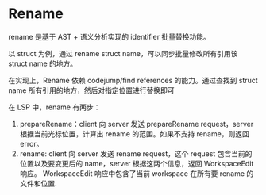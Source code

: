 # Rename

rename 是基于 AST + 语义分析实现的 identifier 批量替换功能。

以 struct 为例，通过 rename struct name，可以同步批量修改所有引用该 struct name 的地方。

在实现上，Rename 依赖 codejump/find references 的能力。通过查找到 struct name 所有引用的地方，然后对指定位置进行替换即可

在 LSP 中，rename 有两步：

1. prepareRename：client 向 server 发送 prepareRename request，server 根据当前光标位置，计算出 rename 的范围。如果不支持 rename，则返回 error。
2. rename: client 向 server 发送 rename request，这个 request 包含当前的位置以及要变更后的 name，server 根据这两个信息，返回 WorkspaceEdit 响应。
   WorkspaceEdit 响应中包含了当前 workspace 在所有要 rename 的文件和位置.


